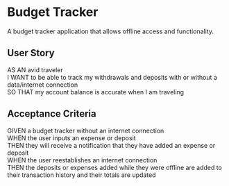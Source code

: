 # Budget Tracker
A budget tracker application that allows offline access and functionality.

## User Story
AS AN avid traveler\
I WANT to be able to track my withdrawals and deposits with or without a data/internet connection\
SO THAT my account balance is accurate when I am traveling

## Acceptance Criteria
GIVEN a budget tracker without an internet connection\
WHEN the user inputs an expense or deposit\
THEN they will receive a notification that they have added an expense or deposit\
WHEN the user reestablishes an internet connection\
THEN the deposits or expenses added while they were offline are added to their transaction history and their totals are updated


